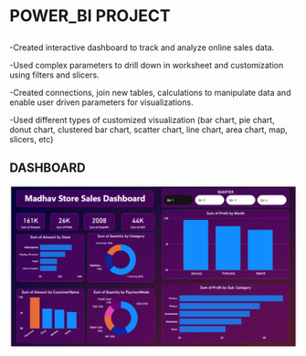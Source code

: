 # POWER_BI PROJECT

## 
-Created interactive dashboard to track and analyze online sales data.

-Used complex parameters to drill down in worksheet and customization using filters and slicers.

-Created connections, join new tables, calculations to manipulate data and enable user driven parameters for visualizations.

-Used different types of customized visualization (bar chart, pie chart, donut chart, clustered bar chart, scatter chart, line chart, area chart, map, slicers, etc)


## DASHBOARD
![Block Diagram](Dashboard)
